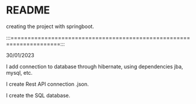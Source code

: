 # README
creating the project with springboot.

:::=====================================================================:::

30/01/2023

I add connection to database through hibernate, using dependencies jba, mysql, etc.

I create Rest API connection .json.

I create the SQL database.
